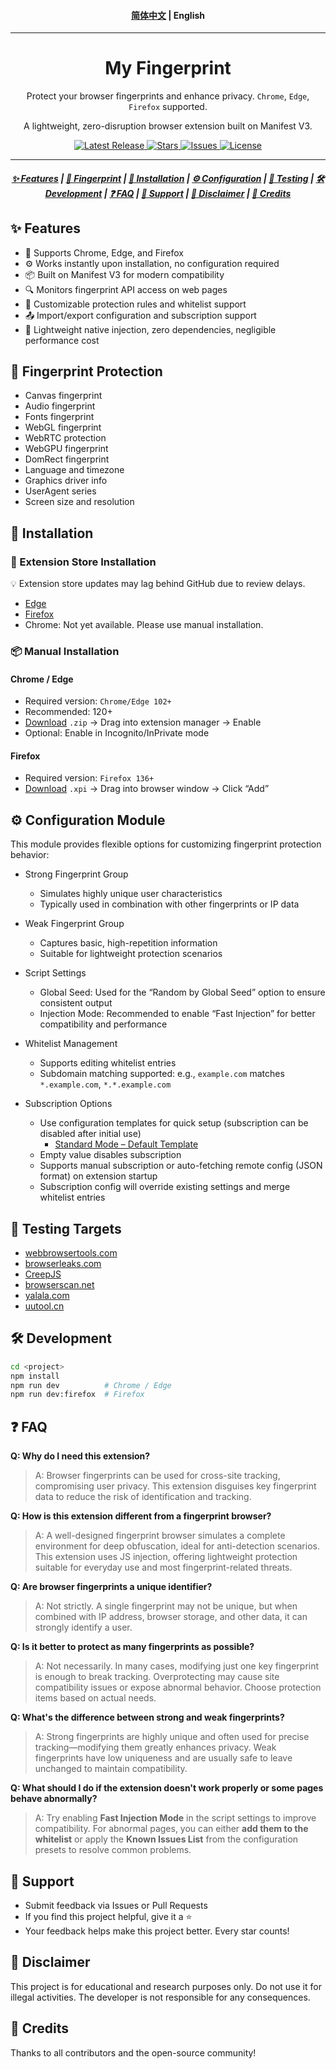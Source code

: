 <h4 align="center">
<a href="./README.md">简体中文</a> | English
</h4>

<hr/>

<h1 align="center">My Fingerprint</h1>

<p align="center">
Protect your browser fingerprints and enhance privacy. <code>Chrome</code>, <code>Edge</code>, <code>Firefox</code> supported.
</p>

<p align="center">
A lightweight, zero-disruption browser extension built on Manifest V3.
</p>


<p align="center">
<a href="https://github.com/omegaee/my-fingerprint/releases">
  <img alt="Latest Release" src="https://img.shields.io/github/v/release/omegaee/my-fingerprint?style=flat">
</a>
<a href="https://github.com/omegaee/my-fingerprint/stargazers">
  <img alt="Stars" src="https://img.shields.io/github/stars/omegaee/my-fingerprint?style=flat">
</a>
<a href="https://github.com/omegaee/my-fingerprint/issues">
  <img alt="Issues" src="https://img.shields.io/github/issues/omegaee/my-fingerprint?style=flat">
</a>
<a href="https://github.com/omegaee/my-fingerprint/blob/main/LICENSE">
  <img alt="License" src="https://img.shields.io/github/license/omegaee/my-fingerprint?style=flat">
</a>
</p>

---

<h5 align="center">
  <a href="#features">✨ Features</a> |
  <a href="#fingerprint">🧬 Fingerprint</a> |
  <a href="#installation">🧰 Installation</a> |
  <a href="#configuration">⚙️ Configuration</a> |
  <a href="#testing">🧪 Testing</a> |
  <a href="#development">🛠️ Development</a> |
  <a href="#faq">❓ FAQ</a> |
  <a href="#support">💝 Support</a> |
  <a href="#disclaimer">📜 Disclaimer</a> |
  <a href="#credits">🙏 Credits</a>
</h5>


## ✨ Features <a id="features"></a>

- 🚀 Supports Chrome, Edge, and Firefox
- ⚙️ Works instantly upon installation, no configuration required
- 📦 Built on Manifest V3 for modern compatibility
- 🔍 Monitors fingerprint API access on web pages
- 🧱 Customizable protection rules and whitelist support
- 📤 Import/export configuration and subscription support
- 🧩 Lightweight native injection, zero dependencies, negligible performance cost

## 🧬 Fingerprint Protection <a id="fingerprint"></a>

- Canvas fingerprint
- Audio fingerprint
- Fonts fingerprint
- WebGL fingerprint
- WebRTC protection
- WebGPU fingerprint
- DomRect fingerprint
- Language and timezone
- Graphics driver info
- UserAgent series
- Screen size and resolution

## 🧰 Installation <a id="installation"></a>

### 🧩 Extension Store Installation

💡 Extension store updates may lag behind GitHub due to review delays.

- [Edge](https://microsoftedge.microsoft.com/addons/detail/mikeajonghdjobhfokpleagjockmmgdk)  
- [Firefox](https://addons.mozilla.org/firefox/addon/my-fingerprint/)  
- Chrome: Not yet available. Please use manual installation.

### 📦 Manual Installation

#### Chrome / Edge

- Required version: `Chrome/Edge 102+`
- Recommended: 120+
- [Download](https://github.com/omegaee/my-fingerprint/releases/latest) `.zip` → Drag into extension manager → Enable
- Optional: Enable in Incognito/InPrivate mode

#### Firefox

- Required version: `Firefox 136+`
- [Download](https://github.com/omegaee/my-fingerprint/releases/latest) `.xpi` → Drag into browser window → Click “Add”

## ⚙️ Configuration Module <a id="configuration"></a>

This module provides flexible options for customizing fingerprint protection behavior:

- Strong Fingerprint Group
  - Simulates highly unique user characteristics  
  - Typically used in combination with other fingerprints or IP data

- Weak Fingerprint Group
  - Captures basic, high-repetition information  
  - Suitable for lightweight protection scenarios

- Script Settings
  - Global Seed: Used for the “Random by Global Seed” option to ensure consistent output  
  - Injection Mode: Recommended to enable “Fast Injection” for better compatibility and performance

- Whitelist Management
  - Supports editing whitelist entries  
  - Subdomain matching supported: e.g., `example.com` matches `*.example.com`, `*.*.example.com`

- Subscription Options
  - Use configuration templates for quick setup (subscription can be disabled after initial use)  
    - [Standard Mode – Default Template](https://raw.githubusercontent.com/omegaee/my-fingerprint/main/example/config/template.json)  
  - Empty value disables subscription  
  - Supports manual subscription or auto-fetching remote config (JSON format) on extension startup  
  - Subscription config will override existing settings and merge whitelist entries

## 🧪 Testing Targets <a id="testing"></a>

- [webbrowsertools.com](https://webbrowsertools.com/)
- [browserleaks.com](https://browserleaks.com/)
- [CreepJS](https://abrahamjuliot.github.io/creepjs/)
- [browserscan.net](https://www.browserscan.net/)
- [yalala.com](https://www.yalala.com/)
- [uutool.cn](https://uutool.cn/browser/)

## 🛠️ Development <a id="development"></a>

```bash
cd <project>
npm install
npm run dev          # Chrome / Edge
npm run dev:firefox  # Firefox
```


## ❓ FAQ <a id="faq"></a>

**Q: Why do I need this extension?**
> A: Browser fingerprints can be used for cross-site tracking, compromising user privacy. This extension disguises key fingerprint data to reduce the risk of identification and tracking.

**Q: How is this extension different from a fingerprint browser?**
> A: A well-designed fingerprint browser simulates a complete environment for deep obfuscation, ideal for anti-detection scenarios. This extension uses JS injection, offering lightweight protection suitable for everyday use and most fingerprint-related threats.

**Q: Are browser fingerprints a unique identifier?**
> A: Not strictly. A single fingerprint may not be unique, but when combined with IP address, browser storage, and other data, it can strongly identify a user.

**Q: Is it better to protect as many fingerprints as possible?**
> A: Not necessarily. In many cases, modifying just one key fingerprint is enough to break tracking. Overprotecting may cause site compatibility issues or expose abnormal behavior. Choose protection items based on actual needs.

**Q: What's the difference between strong and weak fingerprints?**
> A: Strong fingerprints are highly unique and often used for precise tracking—modifying them greatly enhances privacy. Weak fingerprints have low uniqueness and are usually safe to leave unchanged to maintain compatibility.

**Q: What should I do if the extension doesn't work properly or some pages behave abnormally?**  
> A: Try enabling **Fast Injection Mode** in the script settings to improve compatibility. For abnormal pages, you can either **add them to the whitelist** or apply the **Known Issues List** from the configuration presets to resolve common problems.


## 💝 Support <a id="support"></a>

- Submit feedback via Issues or Pull Requests
- If you find this project helpful, give it a ⭐
- Your feedback helps make this project better. Every star counts!

## 📜 Disclaimer <a id="disclaimer"></a>

This project is for educational and research purposes only. Do not use it for illegal activities. The developer is not responsible for any consequences.

## 🙏 Credits <a id="credits"></a>

Thanks to all contributors and the open-source community!
